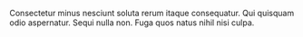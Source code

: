 Consectetur minus nesciunt soluta rerum itaque consequatur. Qui quisquam odio aspernatur. Sequi nulla non. Fuga quos natus nihil nisi culpa.